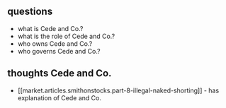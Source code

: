 
## questions
- what is Cede and Co.?
- what is the role of Cede and Co.?
- who owns Cede and Co.?
- who governs Cede and Co.?


## thoughts Cede and Co.
- [[market.articles.smithonstocks.part-8-illegal-naked-shorting]] - has explanation of Cede and Co.